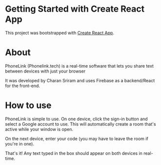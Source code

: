 # Getting Started with Create React App

This project was bootstrapped with [Create React App](https://github.com/facebook/create-react-app).

# About
PhoneLink (Phonelink.tech) is a real-time software that lets you share text between devices with just your browser

It was developed by Charan Sriram and uses Firebase as a backend/React for the front-end. 


# How to use

PhoneLink is simple to use. On one device, click the sign-in button and select a Google account to use. This will automatically create a room that's active while your window is open.

On the next device, enter your code (you may have to leave the room if you're in one).

That's it! Any text typed in the box should appear on both devices in real-time. 